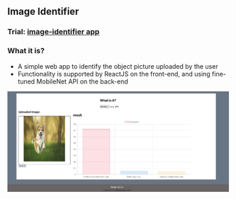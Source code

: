 ## Image Identifier
### Trial: [image-identifier app](https://image-identifier-red.vercel.app "https://image-identifier-red.vercel.app")
### What it is?
-  A simple web app to identify the object picture uploaded by the user
- Functionality is supported by ReactJS on the front-end, and using fine-tuned MobileNet API on the back-end
<img src="https://github.com/OkabeRintarouBeta/image-identifier/blob/main/public/sample.jpg" width="500">
